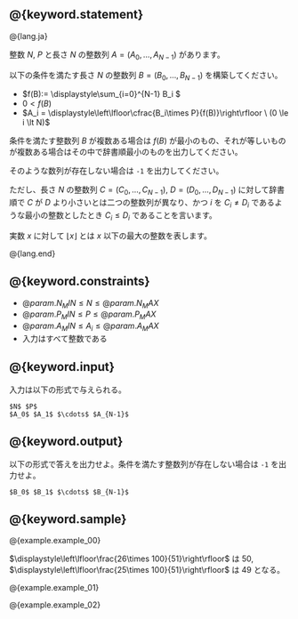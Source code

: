 ## @{keyword.statement}

@{lang.ja}

整数 $N,$ $P$  と長さ $N$ の整数列 $A=(A_0,\ldots,A_{N-1})$ があります。

以下の条件を満たす長さ $N$ の整数列 $B=(B_0,\ldots,B_{N-1})$ を構築してください。

- $f(B):= \displaystyle\sum_{i=0}^{N-1} B_i $
- $0 \lt f(B)$
- $A_i =  \displaystyle\left\lfloor\cfrac{B_i\times P}{f(B)}\right\rfloor  \ (0 \le i \lt N)$

条件を満たす整数列 $B$ が複数ある場合は $f(B)$ が最小のもの、それが等しいものが複数ある場合はその中で辞書順最小のものを出力してください。

そのような数列が存在しない場合は `-1` を出力してください。

ただし、長さ $N$ の整数列 $C=(C_0,\ldots,C_{N-1}),$ $D=(D_0,\ldots,D_{N-1})$ に対して辞書順で $C$ が $D$ より小さいとは二つの整数列が異なり、かつ $i$ を $C_i \neq D_i$ であるような最小の整数としたとき $C_i \le D_i$ であることを言います。

実数 $x$ に対して $\lfloor x \rfloor$ とは $x$ 以下の最大の整数を表します。

@{lang.end}
## @{keyword.constraints}

- $@{param.N_MIN} \le N \le @{param.N_MAX}$
- $@{param.P_MIN} \le P \le @{param.P_MAX}$
- $@{param.A_MIN} \le A_i \le @{param.A_MAX}$ 
- 入力はすべて整数である

## @{keyword.input}

入力は以下の形式で与えられる。

```
$N$ $P$
$A_0$ $A_1$ $\cdots$ $A_{N-1}$
```

## @{keyword.output}

以下の形式で答えを出力せよ。条件を満たす整数列が存在しない場合は `-1` を出力せよ。

```
$B_0$ $B_1$ $\cdots$ $B_{N-1}$
```

## @{keyword.sample}

@{example.example_00}

$\displaystyle\left\lfloor\frac{26\times 100}{51}\right\rfloor$ は $50,$ $\displaystyle\left\lfloor\frac{25\times 100}{51}\right\rfloor$ は $49$ となる。

@{example.example_01}

@{example.example_02}
